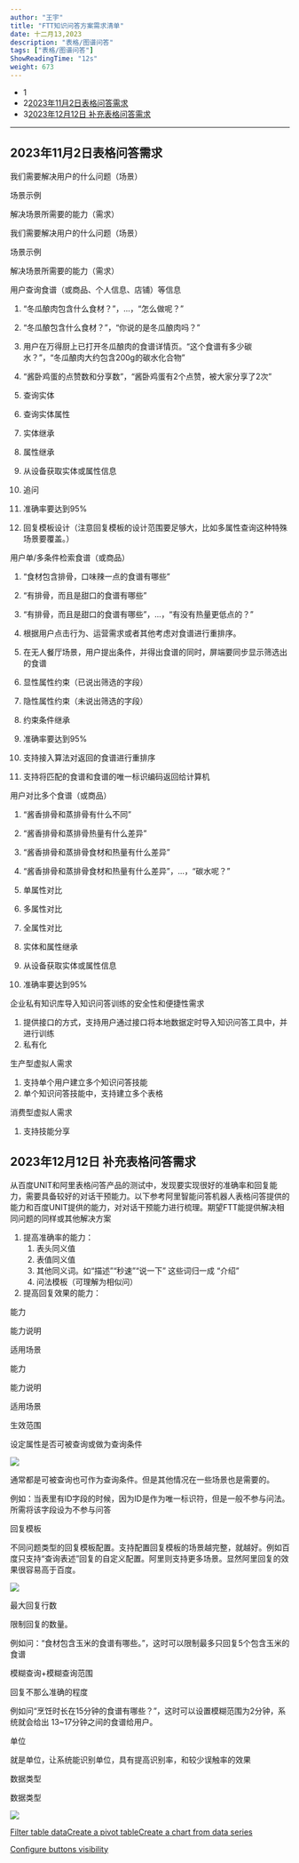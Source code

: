 ```yaml
---
author: "王宇"
title: "FTT知识问答方案需求清单"
date: 十二月13,2023
description: "表格/图谱问答"
tags: ["表格/图谱问答"]
ShowReadingTime: "12s"
weight: 673
---
```

*   1[](#FTT知识问答方案需求清单-)
*   2[2023年11月2日表格问答需求](#FTT知识问答方案需求清单-2023年11月2日表格问答需求)
*   3[2023年12月12日 补充表格问答需求](#FTT知识问答方案需求清单-2023年12月12日补充表格问答需求)




-------------------------------------------------------------------------------------------------------------------------------------------------------

  

2023年11月2日表格问答需求
----------------

我们需要解决用户的什么问题（场景）

场景示例

解决场景所需要的能力（需求）

我们需要解决用户的什么问题（场景）

场景示例

解决场景所需要的能力（需求）

用户查询食谱（或商品、个人信息、店铺）等信息

1.  “冬瓜酿肉包含什么食材？”，...，“怎么做呢？”
2.  “冬瓜酿包含什么食材？”，“你说的是冬瓜酿肉吗？”
3.  用户在万得厨上已打开冬瓜酿肉的食谱详情页。“这个食谱有多少碳水？”，“冬瓜酿肉大约包含200g的碳水化合物”
4.  “酱卧鸡蛋的点赞数和分享数”，“酱卧鸡蛋有2个点赞，被大家分享了2次”

1.  查询实体
2.  查询实体属性
3.  实体继承
4.  属性继承
5.  从设备获取实体或属性信息
6.  追问
7.  准确率要达到95%
8.  回复模板设计（注意回复模板的设计范围要足够大，比如多属性查询这种特殊场景要覆盖。）

用户单/多条件检索食谱（或商品）

1.  “食材包含排骨，口味辣一点的食谱有哪些”
2.  “有排骨，而且是甜口的食谱有哪些”
3.  “有排骨，而且是甜口的食谱有哪些”，...，“有没有热量更低点的？”
4.  根据用户点击行为、运营需求或者其他考虑对食谱进行重排序。
5.  在无人餐厅场景，用户提出条件，并得出食谱的同时，屏端要同步显示筛选出的食谱

1.  显性属性约束（已说出筛选的字段）
2.  隐性属性约束（未说出筛选的字段）
3.  约束条件继承
4.  准确率要达到95%
5.  支持接入算法对返回的食谱进行重排序
6.  支持将匹配的食谱和食谱的唯一标识编码返回给计算机

用户对比多个食谱（或商品）

1.  “酱香排骨和蒸排骨有什么不同”
2.  “酱香排骨和蒸排骨热量有什么差异”
3.  “酱香排骨和蒸排骨食材和热量有什么差异”
4.  “酱香排骨和蒸排骨食材和热量有什么差异”，...，“碳水呢？”

1.  单属性对比
2.  多属性对比
3.  全属性对比
4.  实体和属性继承
5.  从设备获取实体或属性信息
6.  准确率要达到95%

企业私有知识库导入知识问答训练的安全性和便捷性需求

  

1.  提供接口的方式，支持用户通过接口将本地数据定时导入知识问答工具中，并进行训练
2.  私有化

生产型虚拟人需求

  

1.  支持单个用户建立多个知识问答技能
2.  单个知识问答技能中，支持建立多个表格

消费型虚拟人需求

  

1.  支持技能分享

2023年12月12日 补充表格问答需求
--------------------

从百度UNIT和阿里表格问答产品的测试中，发现要实现很好的准确率和回复能力，需要具备较好的对话干预能力。以下参考阿里智能问答机器人表格问答提供的能力和百度UNIT提供的能力，对对话干预能力进行梳理。期望FTT能提供解决相同问题的同样或其他解决方案

1.  提高准确率的能力：
    1.  表头同义值
    2.  表值同义值
    3.  其他同义词。如“描述”“秒速”“说一下” 这些词归一成 “介绍”
    4.  问法模板（可理解为相似问）
2.  提高回复效果的能力：

能力

能力说明

适用场景

能力

能力说明

适用场景

生效范围

设定属性是否可被查询或做为查询条件

![](/download/thumbnails/109731708/image2023-12-12_22-4-7.png?version=1&modificationDate=1702389847208&api=v2)

通常都是可被查询也可作为查询条件。但是其他情况在一些场景也是需要的。

例如：当表里有ID字段的时候，因为ID是作为唯一标识符，但是一般不参与问法。所需将该字段设为不参与问答

回复模板

不同问题类型的回复模板配置。支持配置回复模板的场景越完整，就越好。例如百度只支持“查询表述”回复的自定义配置。阿里则支持更多场景。显然阿里回复的效果很容易高于百度。

![](/download/thumbnails/109731708/image2023-12-12_22-14-18.png?version=1&modificationDate=1702390458610&api=v2)

  

最大回复行数

限制回复的数量。

例如问：“食材包含玉米的食谱有哪些。”，这时可以限制最多只回复5个包含玉米的食谱

模糊查询+模糊查询范围

回复不那么准确的程度

例如问“烹饪时长在15分钟的食谱有哪些？”，这时可以设置模糊范围为2分钟，系统就会给出 13~17分钟之间的食谱给用户。

单位

就是单位，让系统能识别单位，具有提高识别率，和较少误触率的效果

  

数据类型

数据类型

![](/download/attachments/109731708/image2023-12-12_22-27-43.png?version=1&modificationDate=1702391263501&api=v2)

  

  

  

  

  

  

  

[Filter table data](#)[Create a pivot table](#)[Create a chart from data series](#)

[Configure buttons visibility](/users/tfac-settings.action)